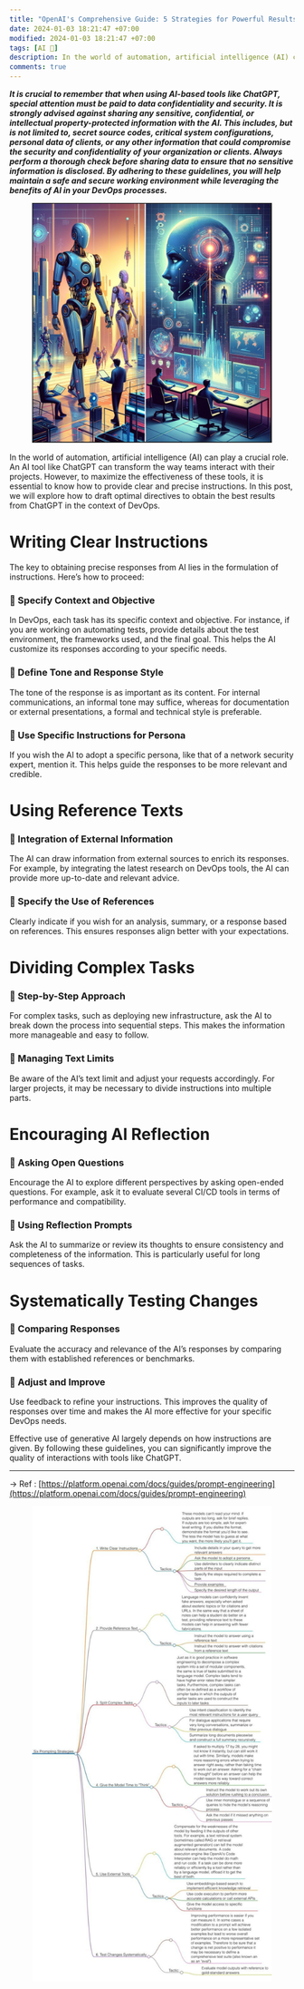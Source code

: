 ```yaml
---
title: "OpenAI's Comprehensive Guide: 5 Strategies for Powerful Results"
date: 2024-01-03 18:21:47 +07:00
modified: 2024-01-03 18:21:47 +07:00
tags: [AI 🤖]
description: In the world of automation, artificial intelligence (AI) can play a crucial role. An AI tool like ChatGPT can transform the way teams interact with their projects. However, to maximize the effectiveness of these tools, it is essential to know how to provide clear and precise instructions. In this post, we will explore how to draft optimal directives to obtain the best results from ChatGPT in the context of DevOps.
comments: true
---
```


**_It is crucial to remember that when using AI-based tools like ChatGPT, special attention must be paid to data confidentiality and security. It is strongly advised against sharing any sensitive, confidential, or intellectual property-protected information with the AI. This includes, but is not limited to, secret source codes, critical system configurations, personal data of clients, or any other information that could compromise the security and confidentiality of your organization or clients. Always perform a thorough check before sharing data to ensure that no sensitive information is disclosed. By adhering to these guidelines, you will help maintain a safe and secure working environment while leveraging the benefits of AI in your DevOps processes._**

<figure>
    <img src="/assets/img/10/dalle3.jpg">
</figure>

In the world of automation, artificial intelligence (AI) can play a crucial role. An AI tool like ChatGPT can transform the way teams interact with their projects. However, to maximize the effectiveness of these tools, it is essential to know how to provide clear and precise instructions. In this post, we will explore how to draft optimal directives to obtain the best results from ChatGPT in the context of DevOps.

# Writing Clear Instructions

The key to obtaining precise responses from AI lies in the formulation of instructions. Here’s how to proceed:

### 🔸 Specify Context and Objective

In DevOps, each task has its specific context and objective. For instance, if you are working on automating tests, provide details about the test environment, the frameworks used, and the final goal. This helps the AI customize its responses according to your specific needs.

### 🔸 Define Tone and Response Style

The tone of the response is as important as its content. For internal communications, an informal tone may suffice, whereas for documentation or external presentations, a formal and technical style is preferable.

### 🔸 Use Specific Instructions for Persona

If you wish the AI to adopt a specific persona, like that of a network security expert, mention it. This helps guide the responses to be more relevant and credible.

# Using Reference Texts

### 🔸 Integration of External Information

The AI can draw information from external sources to enrich its responses. For example, by integrating the latest research on DevOps tools, the AI can provide more up-to-date and relevant advice.

### 🔸 Specify the Use of References

Clearly indicate if you wish for an analysis, summary, or a response based on references. This ensures responses align better with your expectations.

# Dividing Complex Tasks

### 🔸 Step-by-Step Approach

For complex tasks, such as deploying new infrastructure, ask the AI to break down the process into sequential steps. This makes the information more manageable and easy to follow.

### 🔸 Managing Text Limits

Be aware of the AI’s text limit and adjust your requests accordingly. For larger projects, it may be necessary to divide instructions into multiple parts.

# Encouraging AI Reflection

### 🔸 Asking Open Questions

Encourage the AI to explore different perspectives by asking open-ended questions. For example, ask it to evaluate several CI/CD tools in terms of performance and compatibility.

### 🔸 Using Reflection Prompts

Ask the AI to summarize or review its thoughts to ensure consistency and completeness of the information. This is particularly useful for long sequences of tasks.

# Systematically Testing Changes

### 🔸 Comparing Responses

Evaluate the accuracy and relevance of the AI’s responses by comparing them with established references or benchmarks.

### 🔸 Adjust and Improve

Use feedback to refine your instructions. This improves the quality of responses over time and makes the AI more effective for your specific DevOps needs.

Effective use of generative AI largely depends on how instructions are given. By following these guidelines, you can significantly improve the quality of interactions with tools like ChatGPT.

---

-> Ref : [https://platform.openai.com/docs/guides/prompt-engineering](https://platform.openai.com/docs/guides/prompt-engineering)

<figure>
    <img src="/assets/img/10/1.jpg">
</figure>
